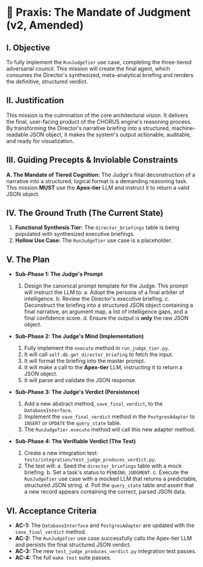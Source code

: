 # 🔱 Praxis: The Mandate of Judgment (v2, Amended)

## I. Objective

To fully implement the `RunJudgeTier` use case, completing the three-tiered adversarial council. This mission will create the final agent, which consumes the Director's synthesized, meta-analytical briefing and renders the definitive, structured verdict.

## II. Justification

This mission is the culmination of the core architectural vision. It delivers the final, user-facing product of the CHORUS engine's reasoning process. By transforming the Director's narrative briefing into a structured, machine-readable JSON object, it makes the system's output actionable, auditable, and ready for visualization.

## III. Guiding Precepts & Inviolable Constraints

**A. The Mandate of Tiered Cognition:** The Judge's final deconstruction of a narrative into a structured, logical format is a demanding reasoning task. This mission **MUST** use the **Apex-tier** LLM and instruct it to return a valid JSON object.

## IV. The Ground Truth (The Current State)

1.  **Functional Synthesis Tier:** The `director_briefings` table is being populated with synthesized executive briefings.
2.  **Hollow Use Case:** The `RunJudgeTier` use case is a placeholder.

## V. The Plan

- **Sub-Phase 1: The Judge's Prompt**

  1.  Design the canonical prompt template for the Judge. This prompt will instruct the LLM to:
      a. Adopt the persona of a final arbiter of intelligence.
      b. Review the Director's executive briefing.
      c. Deconstruct the briefing into a structured JSON object containing a final narrative, an argument map, a list of intelligence gaps, and a final confidence score.
      d. Ensure the output is **only** the raw JSON object.

- **Sub-Phase 2: The Judge's Mind (Implementation)**

  1.  Fully implement the `execute` method in `run_judge_tier.py`.
  2.  It will call `self.db.get_director_briefing` to fetch the input.
  3.  It will format the briefing into the master prompt.
  4.  It will make a call to the **Apex-tier** LLM, instructing it to return a JSON object.
  5.  It will parse and validate the JSON response.

- **Sub-Phase 3: The Judge's Verdict (Persistence)**

  1.  Add a new abstract method, `save_final_verdict`, to the `DatabaseInterface`.
  2.  Implement the `save_final_verdict` method in the `PostgresAdapter` to `INSERT` or `UPDATE` the `query_state` table.
  3.  The `RunJudgeTier.execute` method will call this new adapter method.

- **Sub-Phase 4: The Verifiable Verdict (The Test)**
  1.  Create a new integration test: `tests/integration/test_judge_produces_verdict.py`.
  2.  The test will:
      a. Seed the `director_briefings` table with a mock briefing.
      b. Set a task's status to `PENDING_JUDGMENT`.
      c. Execute the `RunJudgeTier` use case with a mocked LLM that returns a predictable, structured JSON string.
      d. Poll the `query_state` table and assert that a new record appears containing the correct, parsed JSON data.

## VI. Acceptance Criteria

- **AC-1:** The `DatabaseInterface` and `PostgresAdapter` are updated with the `save_final_verdict` method.
- **AC-2:** The `RunJudgeTier` use case successfully calls the Apex-tier LLM and persists the final structured JSON verdict.
- **AC-3:** The new `test_judge_produces_verdict.py` integration test passes.
- **AC-4:** The full `make test` suite passes.
